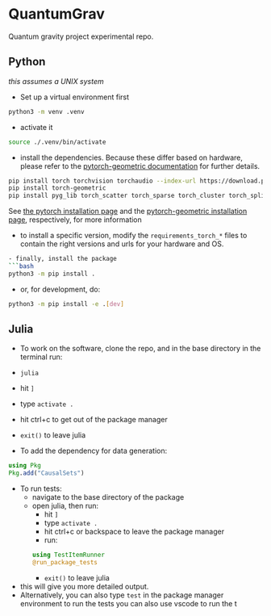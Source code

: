 # QuantumGrav
Quantum gravity project experimental repo. 

## Python
*this assumes a UNIX system* 

- Set up a virtual environment first
```bash 
python3 -m venv .venv 
```
- activate it
```bash
source ./.venv/bin/activate  
```

- install the dependencies. Because these differ based on hardware, please refer to the [pytorch-geometric documentation](https://pytorch-geometric.readthedocs.io/en/latest/install/installation.html) for further details.

```bash
pip install torch torchvision torchaudio --index-url https://download.pytorch.org/whl/cu128
pip install torch-geometric
pip install pyg_lib torch_scatter torch_sparse torch_cluster torch_spline_conv -f https://data.pyg.org/whl/torch-2.7.1+cu128.html
``` 

See [the pytorch installation page](https://pytorch.org/get-started/locally/) and the [pytorch-geometric installation page](https://pytorch-geometric.readthedocs.io/en/latest/install/installation.html), respectively, for more information

- to install a specific version, modify the `requirements_torch_*` files to contain the right versions and urls for your hardware and OS.

```bash 
- finally, install the package 
```bash 
python3 -m pip install .
``` 

- or, for development, do: 
```bash 
python3 -m pip install -e .[dev]
```

## Julia
- To work on the software, clone the repo, and in the base directory in the terminal run: 
- `julia`
- hit `]` 
- type `activate .` 
- hit ctrl+c to get out of the package manager
- `exit()` to leave julia

- To add the dependency for data generation: 
```julia 
using Pkg 
Pkg.add("CausalSets")
```

- To run tests:
  - navigate to the base directory of the package 
  - open julia, then run: 
    - hit `]` 
    - type `activate .` 
    - hit ctrl+c or backspace to leave the package manager 
    - run: 
    ```julia 
    using TestItemRunner
    @run_package_tests
    ``` 
    - `exit()` to leave julia
- this will give you more detailed output. 
- Alternatively, you can also type `test` in the package manager environment 
to run the tests
you can also use vscode to run the t